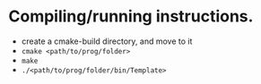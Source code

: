 # Compiling/running instructions.
 * create a cmake-build directory, and move to it
 * `cmake <path/to/prog/folder>`
 * `make`
 * `./<path/to/prog/folder/bin/Template>`
